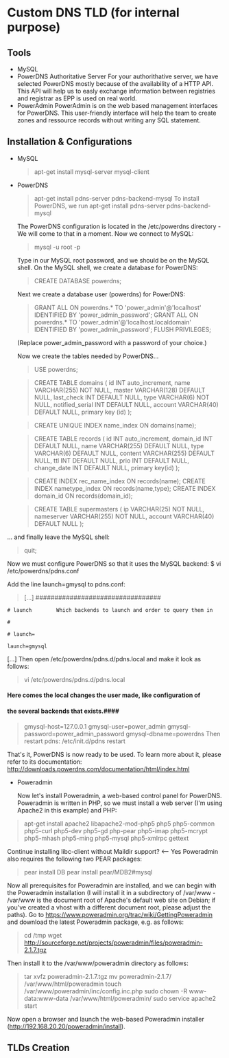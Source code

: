 # Custom DNS TLD (for internal purpose)

## Tools ##
* MySQL
* PowerDNS Authoritative Server 
For your authorithative server, we have selected PowerDNS mostly because of the availability of a HTTP API. This API will help us to easly exchange information between registries and registrar as EPP is used on real world.
* PowerAdmin
PowerAdmin is on the web based management interfaces for PowerDNS. This user-friendly interface will help the team to create zones and ressource records without writing any SQL statement.

## Installation & Configurations ##
* MySQL
    > apt-get install mysql-server mysql-client
* PowerDNS
    > apt-get install pdns-server pdns-backend-mysql
  To install PowerDNS, we run
    > apt-get install pdns-server pdns-backend-mysql
    
  The PowerDNS configuration is located in the /etc/powerdns directory - We will come to that in a moment.
Now we connect to MySQL:
    > mysql -u root -p

  Type in our MySQL root password, and we should be on the MySQL shell. On the MySQL shell, we create a database for PowerDNS:

    > CREATE DATABASE powerdns;

  Next we create a database user (powerdns) for PowerDNS:

    > GRANT ALL ON powerdns.* TO 'power_admin'@'localhost' IDENTIFIED BY 'power_admin_password';
    > GRANT ALL ON powerdns.* TO 'power_admin'@'localhost.localdomain' IDENTIFIED BY 'power_admin_password';
    > FLUSH PRIVILEGES;

  (Replace power_admin_password with a password of your choice.)

  Now we create the tables needed by PowerDNS...

  > USE powerdns;

  > CREATE TABLE domains (
id INT auto_increment,
name VARCHAR(255) NOT NULL,
master VARCHAR(128) DEFAULT NULL,
last_check INT DEFAULT NULL,
type VARCHAR(6) NOT NULL,
notified_serial INT DEFAULT NULL,
account VARCHAR(40) DEFAULT NULL,
primary key (id)
);

  > CREATE UNIQUE INDEX name_index ON domains(name);

  > CREATE TABLE records (
id INT auto_increment,
domain_id INT DEFAULT NULL,
name VARCHAR(255) DEFAULT NULL,
type VARCHAR(6) DEFAULT NULL,
content VARCHAR(255) DEFAULT NULL,
ttl INT DEFAULT NULL,
prio INT DEFAULT NULL,
change_date INT DEFAULT NULL,
primary key(id)
);

  > CREATE INDEX rec_name_index ON records(name);
  > CREATE INDEX nametype_index ON records(name,type);
  > CREATE INDEX domain_id ON records(domain_id);

  > CREATE TABLE supermasters (
ip VARCHAR(25) NOT NULL,
nameserver VARCHAR(255) NOT NULL,
account VARCHAR(40) DEFAULT NULL
);

... and finally leave the MySQL shell:
  > quit;

Now we must configure PowerDNS so that it uses the MySQL backend:
  $ vi /etc/powerdns/pdns.conf

Add the line launch=gmysql to pdns.conf:
>[...]
    #################################
    
    
    # launch        Which backends to launch and order to query them in
      
    #
    
    # launch=
    
    launch=gmysql    
    
  [...]
Then open /etc/powerdns/pdns.d/pdns.local and make it look as follows:
> vi /etc/powerdns/pdns.d/pdns.local

#### Here comes the local changes the user made, like configuration of ####
#### the several backends that exists.####

>gmysql-host=127.0.0.1
>gmysql-user=power_admin
>gmysql-password=power_admin_password
>gmysql-dbname=powerdns
Then restart pdns:
>/etc/init.d/pdns restart

That's it, PowerDNS is now ready to be used. To learn more about it, please refer to its documentation: http://downloads.powerdns.com/documentation/html/index.html

* Poweradmin

  Now let's install Poweradmin, a web-based control panel for PowerDNS. Poweradmin is written in PHP, so we must install a web server (I'm using Apache2 in this example) and PHP:
>  apt-get install apache2 libapache2-mod-php5 php5 php5-common php5-curl php5-dev php5-gd php-pear php5-imap php5-mcrypt php5-mhash php5-ming php5-mysql php5-xmlrpc gettext

Continue installing libc-client without Maildir support? <-- Yes
Poweradmin also requires the following two PEAR packages:
> pear install DB
> pear install pear/MDB2#mysql

Now all prerequisites for Poweradmin are installed, and we can begin with the Poweradmin installation (I will install it in a subdirectory of /var/www - /var/www is the document root of Apache's default web site on Debian; if you've created a vhost with a different document root, please adjust the paths).
Go to https://www.poweradmin.org/trac/wiki/GettingPoweradmin and download the latest Poweradmin package, e.g. as follows:
> cd /tmp
> wget http://sourceforge.net/projects/poweradmin/files/poweradmin-2.1.7.tgz

Then install it to the /var/www/poweradmin directory as follows:
> tar xvfz poweradmin-2.1.7.tgz
> mv poweradmin-2.1.7/ /var/www/html/poweradmin
> touch /var/www/poweradmin/inc/config.inc.php
> sudo chown -R www-data:www-data /var/www/html/poweradmin/
> sudo service apache2 start


Now open a browser and launch the web-based Poweradmin installer (http://192.168.20.20/poweradmin/install).


## TLDs Creation ##

